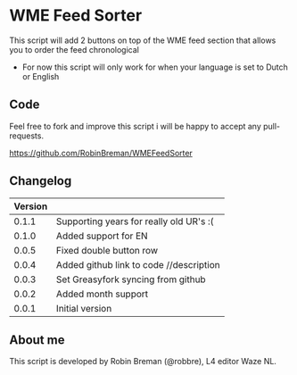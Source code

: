 # WME Feed Sorter

This script will add 2 buttons on top of the WME feed section that allows you to order the feed chronological

* For now this script will only work for when your language is set to Dutch or English

## Code
Feel free to fork and improve this script i will be happy to accept any pull-requests.

https://github.com/RobinBreman/WMEFeedSorter

## Changelog
|Version||
|---|---| 
0.1.1 | Supporting years for really old UR's :(
0.1.0 | Added support for EN
0.0.5 | Fixed double button row
0.0.4 | Added github link to code //description
0.0.3 | Set Greasyfork syncing from github
0.0.2 | Added month support
0.0.1 | Initial version

## About me
This script is developed by Robin Breman (@robbre), L4 editor Waze NL.
